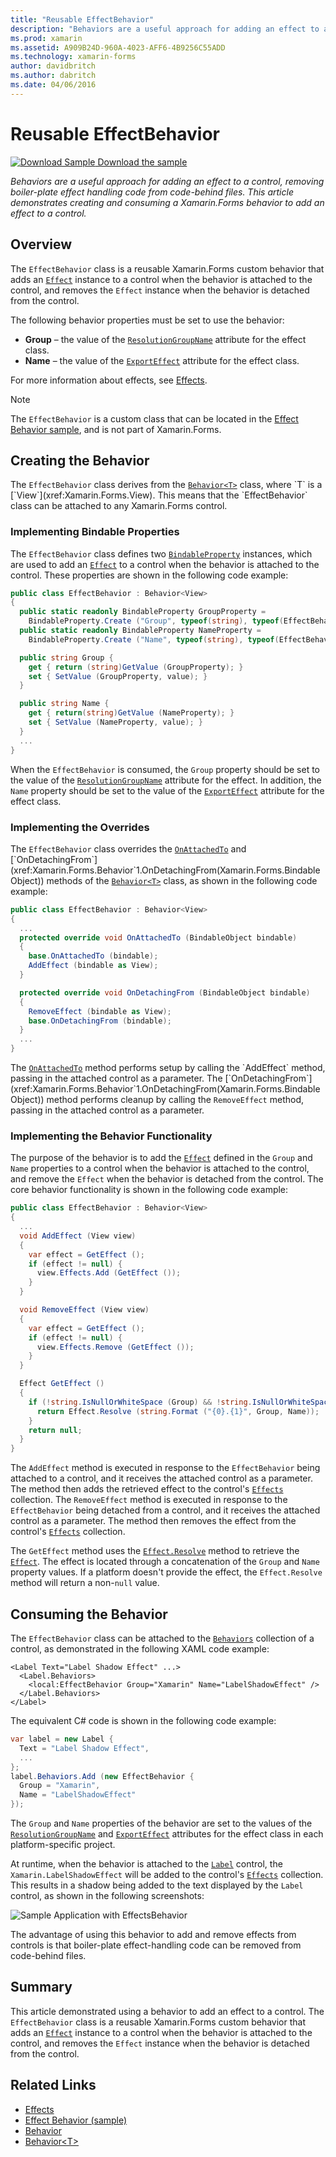 ```yaml
---
title: "Reusable EffectBehavior"
description: "Behaviors are a useful approach for adding an effect to a control, removing boiler-plate effect handling code from code-behind files. This article demonstrates creating and consuming a Xamarin.Forms behavior to add an effect to a control."
ms.prod: xamarin
ms.assetid: A909B24D-960A-4023-AFF6-4B9256C55ADD
ms.technology: xamarin-forms
author: davidbritch
ms.author: dabritch
ms.date: 04/06/2016
---
```


# Reusable EffectBehavior

[![Download Sample](~/media/shared/download.png) Download the sample](https://docs.microsoft.com/samples/xamarin/xamarin-forms-samples/behaviors-effectbehavior)

_Behaviors are a useful approach for adding an effect to a control, removing boiler-plate effect handling code from code-behind files. This article demonstrates creating and consuming a Xamarin.Forms behavior to add an effect to a control._

## Overview

The `EffectBehavior` class is a reusable Xamarin.Forms custom behavior that adds an [`Effect`](xref:Xamarin.Forms.Effect) instance to a control when the behavior is attached to the control, and removes the `Effect` instance when the behavior is detached from the control.

The following behavior properties must be set to use the behavior:

- **Group** – the value of the [`ResolutionGroupName`](xref:Xamarin.Forms.ResolutionGroupNameAttribute) attribute for the effect class.
- **Name** – the value of the [`ExportEffect`](xref:Xamarin.Forms.ExportEffectAttribute) attribute for the effect class.

For more information about effects, see [Effects](~/xamarin-forms/app-fundamentals/effects/index.md).

> [!NOTE]
> The `EffectBehavior` is a custom class that can be located in the [Effect Behavior sample](https://docs.microsoft.com/samples/xamarin/xamarin-forms-samples/behaviors-effectbehavior), and is not part of Xamarin.Forms.

## Creating the Behavior

The `EffectBehavior` class derives from the [`Behavior<T>`](xref:Xamarin.Forms.Behavior`1) class, where `T` is a [`View`](xref:Xamarin.Forms.View). This means that the `EffectBehavior` class can be attached to any Xamarin.Forms control.

### Implementing Bindable Properties

The `EffectBehavior` class defines two [`BindableProperty`](xref:Xamarin.Forms.BindableProperty) instances, which are used to add an [`Effect`](xref:Xamarin.Forms.Effect) to a control when the behavior is attached to the control. These properties are shown in the following code example:

```csharp
public class EffectBehavior : Behavior<View>
{
  public static readonly BindableProperty GroupProperty =
    BindableProperty.Create ("Group", typeof(string), typeof(EffectBehavior), null);
  public static readonly BindableProperty NameProperty =
    BindableProperty.Create ("Name", typeof(string), typeof(EffectBehavior), null);

  public string Group {
    get { return (string)GetValue (GroupProperty); }
    set { SetValue (GroupProperty, value); }
  }

  public string Name {
    get { return(string)GetValue (NameProperty); }
    set { SetValue (NameProperty, value); }
  }
  ...
}
```

When the `EffectBehavior` is consumed, the `Group` property should be set to the value of the [`ResolutionGroupName`](xref:Xamarin.Forms.ResolutionGroupNameAttribute) attribute for the effect. In addition, the `Name` property should be set to the value of the [`ExportEffect`](xref:Xamarin.Forms.ExportEffectAttribute) attribute for the effect class.

### Implementing the Overrides

The `EffectBehavior` class overrides the [`OnAttachedTo`](xref:Xamarin.Forms.Behavior`1.OnAttachedTo(Xamarin.Forms.BindableObject)) and [`OnDetachingFrom`](xref:Xamarin.Forms.Behavior`1.OnDetachingFrom(Xamarin.Forms.BindableObject)) methods of the [`Behavior<T>`](xref:Xamarin.Forms.Behavior`1) class, as shown in the following code example:

```csharp
public class EffectBehavior : Behavior<View>
{
  ...
  protected override void OnAttachedTo (BindableObject bindable)
  {
    base.OnAttachedTo (bindable);
    AddEffect (bindable as View);
  }

  protected override void OnDetachingFrom (BindableObject bindable)
  {
    RemoveEffect (bindable as View);
    base.OnDetachingFrom (bindable);
  }
  ...
}
```

The [`OnAttachedTo`](xref:Xamarin.Forms.Behavior`1.OnAttachedTo(Xamarin.Forms.BindableObject)) method performs setup by calling the `AddEffect` method, passing in the attached control as a parameter. The [`OnDetachingFrom`](xref:Xamarin.Forms.Behavior`1.OnDetachingFrom(Xamarin.Forms.BindableObject)) method performs cleanup by calling the `RemoveEffect` method, passing in the attached control as a parameter.

### Implementing the Behavior Functionality

The purpose of the behavior is to add the [`Effect`](xref:Xamarin.Forms.Effect) defined in the `Group` and `Name` properties to a control when the behavior is attached to the control, and remove the `Effect` when the behavior is detached from the control. The core behavior functionality is shown in the following code example:

```csharp
public class EffectBehavior : Behavior<View>
{
  ...
  void AddEffect (View view)
  {
    var effect = GetEffect ();
    if (effect != null) {
      view.Effects.Add (GetEffect ());
    }
  }

  void RemoveEffect (View view)
  {
    var effect = GetEffect ();
    if (effect != null) {
      view.Effects.Remove (GetEffect ());
    }
  }

  Effect GetEffect ()
  {
    if (!string.IsNullOrWhiteSpace (Group) && !string.IsNullOrWhiteSpace (Name)) {
      return Effect.Resolve (string.Format ("{0}.{1}", Group, Name));
    }
    return null;
  }
}
```

The `AddEffect` method is executed in response to the `EffectBehavior` being attached to a control, and it receives the attached control as a parameter. The method then adds the retrieved effect to the control's [`Effects`](xref:Xamarin.Forms.Element.Effects) collection. The `RemoveEffect` method is executed in response to the `EffectBehavior` being detached from a control, and it receives the attached control as a parameter. The method then removes the effect from the control's [`Effects`](xref:Xamarin.Forms.Element.Effects) collection.

The `GetEffect` method uses the [`Effect.Resolve`](xref:Xamarin.Forms.Effect.Resolve(System.String)) method to retrieve the [`Effect`](xref:Xamarin.Forms.Effect). The effect is located through a concatenation of the `Group` and `Name` property values. If a platform doesn't provide the effect, the `Effect.Resolve` method will return a non-`null` value.

## Consuming the Behavior

The `EffectBehavior` class can be attached to the [`Behaviors`](xref:Xamarin.Forms.VisualElement.Behaviors) collection of a control, as demonstrated in the following XAML code example:

```xaml
<Label Text="Label Shadow Effect" ...>
  <Label.Behaviors>
    <local:EffectBehavior Group="Xamarin" Name="LabelShadowEffect" />
  </Label.Behaviors>
</Label>
```

The equivalent C# code is shown in the following code example:

```csharp
var label = new Label {
  Text = "Label Shadow Effect",
  ...
};
label.Behaviors.Add (new EffectBehavior {
  Group = "Xamarin",
  Name = "LabelShadowEffect"
});
```

The `Group` and `Name` properties of the behavior are set to the values of the [`ResolutionGroupName`](xref:Xamarin.Forms.ResolutionGroupNameAttribute) and [`ExportEffect`](xref:Xamarin.Forms.ExportEffectAttribute) attributes for the effect class in each platform-specific project.

At runtime, when the behavior is attached to the [`Label`](xref:Xamarin.Forms.Label) control, the `Xamarin.LabelShadowEffect` will be added to the control's [`Effects`](xref:Xamarin.Forms.Element.Effects) collection. This results in a shadow being added to the text displayed by the `Label` control, as shown in the following screenshots:

![](effect-behavior-images/screenshots.png "Sample Application with EffectsBehavior")

The advantage of using this behavior to add and remove effects from controls is that boiler-plate effect-handling code can be removed from code-behind files.

## Summary

This article demonstrated using a behavior to add an effect to a control. The `EffectBehavior` class is a reusable Xamarin.Forms custom behavior that adds an [`Effect`](xref:Xamarin.Forms.Effect) instance to a control when the behavior is attached to the control, and removes the `Effect` instance when the behavior is detached from the control.


## Related Links

- [Effects](~/xamarin-forms/app-fundamentals/effects/index.md)
- [Effect Behavior (sample)](https://docs.microsoft.com/samples/xamarin/xamarin-forms-samples/behaviors-effectbehavior)
- [Behavior](xref:Xamarin.Forms.Behavior)
- [Behavior&lt;T&gt;](xref:Xamarin.Forms.Behavior`1)
